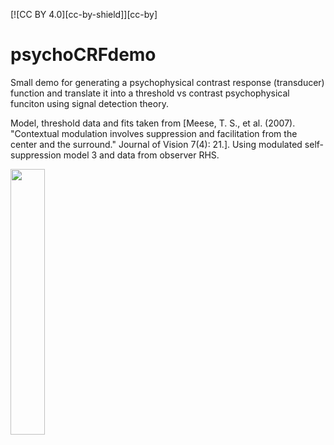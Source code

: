 [![CC BY 4.0][cc-by-shield]][cc-by]

# psychoCRFdemo
Small demo for generating a psychophysical contrast response (transducer) function and translate it into a threshold vs contrast psychophysical funciton using signal detection theory.

Model, threshold data and fits taken from [Meese, T. S., et al. (2007). "Contextual modulation involves suppression and facilitation from the center and the surround." Journal of Vision 7(4): 21.]. Using modulated self-suppression model 3 and data from observer RHS.

<img src="./vanLoonMod.png" width=33% height=33%>
<!--<img src="https://github.com/farivarlab/ModifiedVanLoonModelSims/blob/main/vanLoonMod.png" width=50% height=50%>-->
<!--![](https://github.com/farivarlab/ModifiedVanLoonModelSims/blob/main/vanLoonMod.png)-->
<!--![](/vanLoonMod.png {width=40px height=400px})-->
